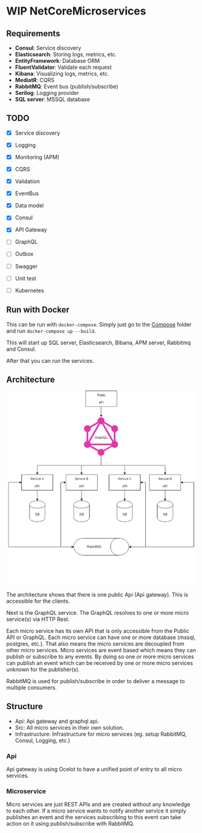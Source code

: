 # WIP NetCoreMicroservices

## Requirements
 - **Consul**: Service discovery
 - **Elasticsearch**: Storing logs, metrics, etc.
 - **EntityFramework**: Database ORM
 - **FluentValidator**: Validate each request
 - **Kibana**: Visualizing logs, metrics, etc.
 - **MediatR**: CQRS
 - **RabbitMQ**: Event bus (publish/subscribe)
 - **Serilog**: Logging provider
 - **SQL server**: MSSQL database

## TODO
 - [x] Service discovery
 - [x] Logging
 - [x] Monitoring (APM)
 - [x] CQRS
 - [x] Validation
 - [x] EventBus
 - [x] Data model
 - [x] Consul
 - [x] API Gateway
 - [ ] GraphQL
 - [ ] Outbox
 - [ ] Swagger
 - [ ] Unit test
 - [ ] Kubernetes


## Run with Docker
This can be run with `docker-compose`.
Simply just go to the [Compose](/Compose) folder and run `docker-compose up --build`.

This will start up SQL server, Elasticsearch, Bibana, APM server, Rabbitmq and Consul.

After that you can run the services.

## Architecture

![Microservices architecture](microservices_architecture.png "Microservices archivecture")

The architecture shows that there is one public Api (Api gateway). This is accessible for the clients.

Next is the GraphQL service. The GraphQL resolves to one or more micro service(s) via HTTP Rest.

Each micro service has its own API that is only accessible from the Public API or GraphQL. Each micro service can have one or more database (mssql, postgres, etc.). That also means the micro services are decoupled from other micro services.
Micro services are event based which means they can publish or subscribe to any events. By doing so one or more micro services can publish an event which can be received by one or more micro services unknown for the publisher(s).

RabbitMQ is used for publish/subscribe in order to deliver a message to multiple consumers.

## Structure

- Api: Api gateway and graphql api.
- Src: All micro services in their own solution.
- Infrastructure: Infrastructure for micro services (eg. setup RabbitMQ, Consul, Logging, etc.)

### Api

Api gateway is using Ocelot to have a unified point of entry to all micro services.


### Microservice

Micro services are just REST APIs and are created without any knowledge to each other. If a micro service wants to notify another service it simply publishes an event and the services subscribing to this event can take action on it using publish/subscribe with RabbitMQ.
